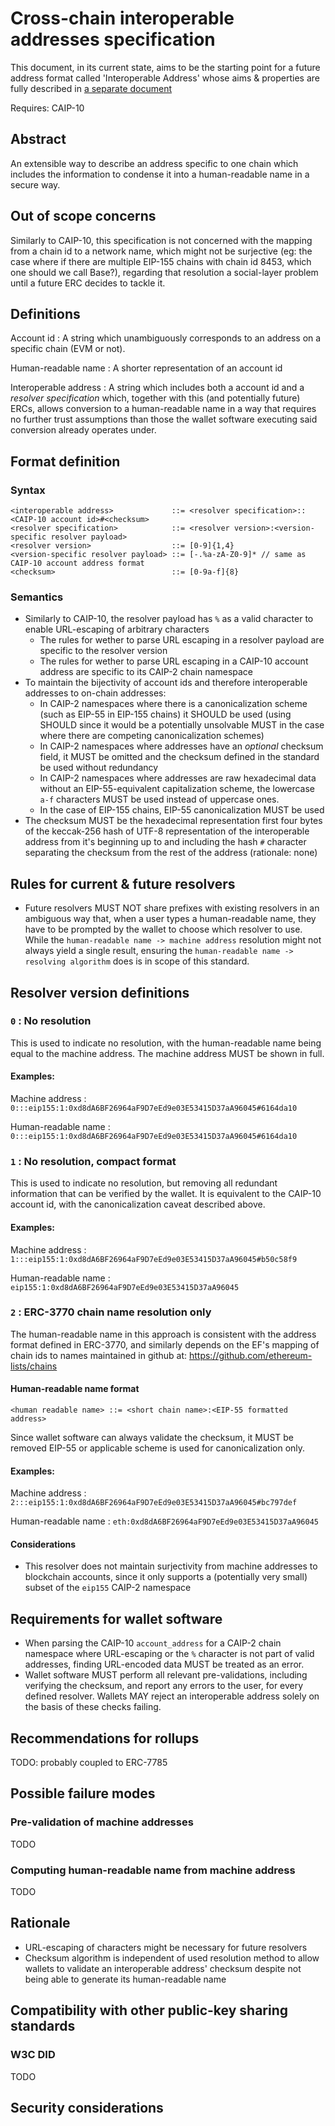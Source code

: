 # Cross-chain interoperable addresses specification

This document, in its current state, aims to be the starting point for a future address format called 'Interoperable Address' whose aims & properties are fully described in [a separate document](../PROPERTIES.md)

Requires: CAIP-10

## Abstract
An extensible way to describe an address specific to one chain which includes the information to condense it into a human-readable name in a secure way.

## Out of scope concerns
Similarly to CAIP-10, this specification is not concerned with the mapping from a chain id to a network name, which might not be surjective (eg: the case where if there are multiple EIP-155 chains with chain id 8453, which one should we call Base?), regarding that resolution a social-layer problem until a future ERC decides to tackle it.

## Definitions
Account id
: A string which unambiguously corresponds to an address on a specific chain (EVM or not). 

Human-readable name
: A shorter representation of an account id

Interoperable address
: A string which includes both a account id and a _resolver specification_ which, together with this (and potentially future) ERCs, allows conversion to a human-readable name in a way that requires no further trust assumptions than those the wallet software executing said conversion already operates under.

## Format definition

### Syntax

```bnf
<interoperable address>             ::= <resolver specification>::<CAIP-10 account id>#<checksum>
<resolver specification>            ::= <resolver version>:<version-specific resolver payload>
<resolver version>                  ::= [0-9]{1,4}
<version-specific resolver payload> ::= [-.%a-zA-Z0-9]* // same as CAIP-10 account address format
<checksum>                          ::= [0-9a-f]{8}
```

### Semantics
- Similarly to CAIP-10, the resolver payload has `%` as a valid character to enable URL-escaping of arbitrary characters
    - The rules for wether to parse URL escaping in a resolver payload are specific to the resolver version
    - The rules for wether to parse URL escaping in a CAIP-10 account address are specific to its CAIP-2 chain namespace
- To maintain the bijectivity of account ids and therefore interoperable addresses to on-chain addresses:
    - In CAIP-2 namespaces where there is a canonicalization scheme (such as EIP-55 in EIP-155 chains) it SHOULD be used (using SHOULD since it would be a potentially unsolvable MUST in the case where there are competing canonicalization schemes)
    - In CAIP-2 namespaces where addresses have an *optional* checksum field, it MUST be omitted and the checksum defined in the standard be used without redundancy
    - In CAIP-2 namespaces where addresses are raw hexadecimal data without an EIP-55-equivalent capitalization scheme, the lowercase `a-f` characters MUST be used instead of uppercase ones.
    - In the case of EIP-155 chains, EIP-55 canonicalization MUST be used
- The checksum MUST be the hexadecimal representation first four bytes of the keccak-256 hash of UTF-8 representation of the interoperable address from it's beginning up to and including the hash `#` character separating the checksum from the rest of the address (rationale: none)

## Rules for current & future resolvers
- Future resolvers MUST NOT share prefixes with existing resolvers in an ambiguous way that, when a user types a human-readable name, they have to be prompted by the wallet to choose which resolver to use. While the `human-readable name -> machine address` resolution might not always yield a single result, ensuring the `human-readable name -> resolving algorithm` does is in scope of this standard.

## Resolver version definitions

### `0` : No resolution
This is used to indicate no resolution, with the human-readable name being equal to the machine address. The machine address MUST be shown in full.

#### Examples:
Machine address
: `0:::eip155:1:0xd8dA6BF26964aF9D7eEd9e03E53415D37aA96045#6164da10`

Human-readable name
: `0:::eip155:1:0xd8dA6BF26964aF9D7eEd9e03E53415D37aA96045#6164da10`

### `1` : No resolution, compact format
This is used to indicate no resolution, but removing all redundant information that can be verified by the wallet. It is equivalent to the CAIP-10 account id, with the canonicalization caveat described above.

#### Examples:
Machine address
: `1:::eip155:1:0xd8dA6BF26964aF9D7eEd9e03E53415D37aA96045#b50c58f9`

Human-readable name
: `eip155:1:0xd8dA6BF26964aF9D7eEd9e03E53415D37aA96045`

### `2` : ERC-3770 chain name resolution only
The human-readable name in this approach is consistent with the address format defined in ERC-3770, and similarly depends on the EF's mapping of chain ids to names maintained in github at: https://github.com/ethereum-lists/chains

#### Human-readable name format

```bnf
<human readable name> ::= <short chain name>:<EIP-55 formatted address>
```
Since wallet software can always validate the checksum, it MUST be removed
EIP-55 or applicable scheme is used for canonicalization only.

#### Examples:

Machine address
: `2:::eip155:1:0xd8dA6BF26964aF9D7eEd9e03E53415D37aA96045#bc797def`

Human-readable name
: `eth:0xd8dA6BF26964aF9D7eEd9e03E53415D37aA96045`

#### Considerations
- This resolver does not maintain surjectivity from machine addresses to blockchain accounts, since it only supports a (potentially very small) subset of the `eip155` CAIP-2 namespace

## Requirements for wallet software
- When parsing the CAIP-10 `account_address` for a CAIP-2 chain namespace where URL-escaping or the `%` character is not part of valid addresses, finding URL-encoded data MUST be treated as an error.
- Wallet software MUST perform all relevant pre-validations, including verifying the checksum, and report any errors to the user, for every defined resolver. Wallets MAY reject an interoperable address solely on the basis of these checks failing.

## Recommendations for rollups
TODO: probably coupled to ERC-7785

## Possible failure modes

### Pre-validation of machine addresses
TODO
### Computing human-readable name from machine address
TODO

## Rationale
- URL-escaping of characters might be necessary for future resolvers
- Checksum algorithm is independent of used resolution method to allow wallets to validate an interoperable address' checksum despite not being able to generate its human-readable name

## Compatibility with other public-key sharing standards

### W3C DID
TODO

## Security considerations


